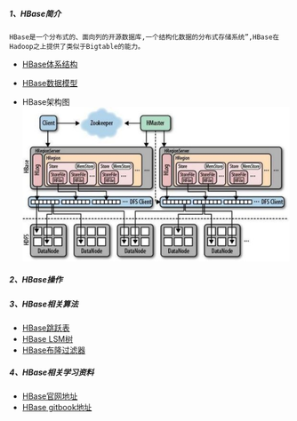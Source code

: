 
##### 1、HBase简介
    HBase是一个分布式的、面向列的开源数据库,一个结构化数据的分布式存储系统”,HBase在Hadoop之上提供了类似于Bigtable的能力。
* [HBase体系结构](src/main/scala/com/libin/doc/HBase体系结构.md)
* [HBase数据模型](src/main/scala/com/libin/doc/HBase数据模型.md)


* HBase架构图
![HBase架构图](image/架构图.jpeg)

##### 2、HBase操作
    


##### 3、HBase相关算法
* [HBase跳跃表](src/main/scala/com/libin/doc/HBase算法/跳跃表.md)
* [HBase LSM树](src/main/scala/com/libin/doc/HBase算法/LSM树.md)
* [HBase布隆过滤器](src/main/scala/com/libin/doc/HBase算法/布隆过滤器.md)


##### 4、HBase相关学习资料
* [HBase官网地址](http://hbase.apache.org/)
* [HBase gitbook地址](http://hbase.apache.org/book.html)





